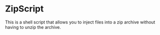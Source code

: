 # ZipScript
This is a shell script that allows you to inject files into a zip archive without having to unzip the archive.
